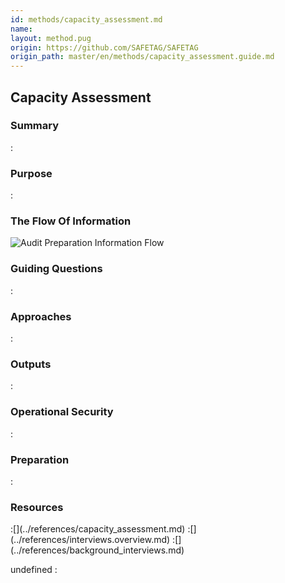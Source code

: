 ```yaml
---
id: methods/capacity_assessment.md
name: 
layout: method.pug
origin: https://github.com/SAFETAG/SAFETAG
origin_path: master/en/methods/capacity_assessment.guide.md
---
```

## Capacity Assessment

### Summary
:[](../methods/capacity_assessment/summary.md)
### Purpose
:[](../methods/capacity_assessment/purpose.md)
### The Flow Of Information
![Audit Preparation Information Flow](images/info_flows/capacity_assessment.svg)

### Guiding Questions
:[](../methods/capacity_assessment/guiding_questions.md)
### Approaches
:[](../methods/capacity_assessment/approaches.md)
### Outputs
:[](../methods/capacity_assessment/output.md)
### Operational Security
:[](../methods/capacity_assessment/operational_security.md)
### Preparation
:[](../methods/capacity_assessment/preparation.md)



### Resources

<div class="greybox">
:[](../references/capacity_assessment.md)
:[](../references/interviews.overview.md)
:[](../references/background_interviews.md)
</div>



undefined
:[](../references/footnotes.md)
